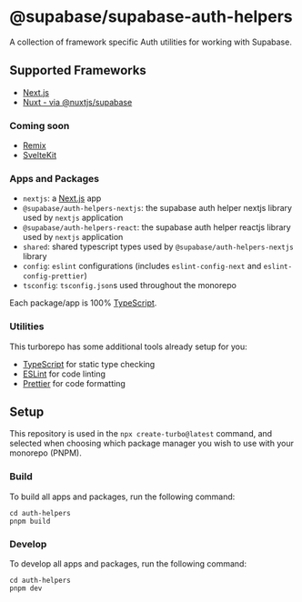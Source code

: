 # @supabase/supabase-auth-helpers

A collection of framework specific Auth utilities for working with Supabase.

## Supported Frameworks

- [Next.js](./src/nextjs/README.md)
- [Nuxt - via @nuxtjs/supabase](https://supabase.nuxtjs.org/)

### Coming soon

- [Remix](https://github.com/supabase-community/supabase-auth-helpers/issues/57)
- [SvelteKit](https://github.com/supabase-community/supabase-auth-helpers/issues/54)

### Apps and Packages

- `nextjs`: a [Next.js](https://nextjs.org) app
- `@supabase/auth-helpers-nextjs`: the supabase auth helper nextjs library used by `nextjs` application
- `@supabase/auth-helpers-react`: the supabase auth helper reactjs library used by `nextjs` application
- `shared`: shared typescript types used by `@supabase/auth-helpers-nextjs` library
- `config`: `eslint` configurations (includes `eslint-config-next` and `eslint-config-prettier`)
- `tsconfig`: `tsconfig.json`s used throughout the monorepo

Each package/app is 100% [TypeScript](https://www.typescriptlang.org/).

### Utilities

This turborepo has some additional tools already setup for you:

- [TypeScript](https://www.typescriptlang.org/) for static type checking
- [ESLint](https://eslint.org/) for code linting
- [Prettier](https://prettier.io) for code formatting

## Setup

This repository is used in the `npx create-turbo@latest` command, and selected when choosing which package manager you wish to use with your monorepo (PNPM).

### Build

To build all apps and packages, run the following command:

```
cd auth-helpers
pnpm build
```

### Develop

To develop all apps and packages, run the following command:

```
cd auth-helpers
pnpm dev
```
